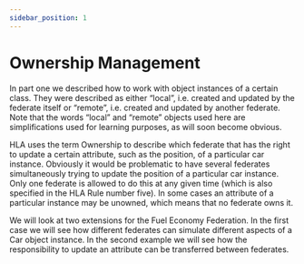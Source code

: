 ```yaml
---
sidebar_position: 1
---
```


# Ownership Management

In part one we described how to work with object instances of a certain class. They were described as either “local”, i.e. created and updated by the federate itself or “remote”, i.e. created and updated by another federate. Note that the words “local” and “remote” objects used here are simplifications used for learning purposes, as will soon become obvious.

HLA uses the term Ownership to describe which federate that has the right to update a certain attribute, such as the position, of a particular car instance. Obviously it would be problematic to have several federates simultaneously trying to update the position of a particular car instance. Only one federate is allowed to do this at any given time (which is also specified in the HLA Rule number five). In some cases an attribute of a particular instance may be unowned, which means that no federate owns it.

We will look at two extensions for the Fuel Economy Federation. In the first case we will see how different federates can simulate different aspects of a Car object instance. In the second example we will see how the responsibility to update an attribute can be transferred between federates.

